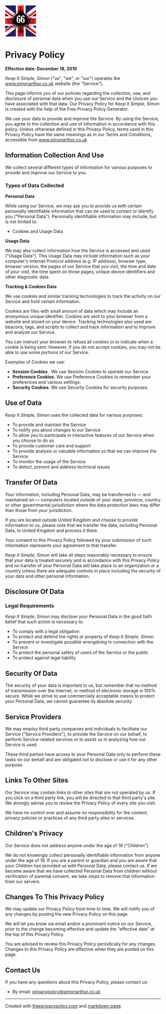 <script src="https://www.simonarthur.co.uk/includes/scripts/md-page.js"></script><noscript>

[![Logo](./includes/images/anomis66_jack_100s.png)][1]

# Privacy Policy

**Effective date: December 18, 2019**

*Keep It Simple, Simon* ("us", "we", or "our") operates the www.simonarthur.co.uk website (the "Service").

This page informs you of our policies regarding the collection, use, and disclosure of personal data when you use our Service and the choices you have associated with that data. Our Privacy Policy for *Keep It Simple, Simon* is created with the help of the Free Privacy Policy Generator.

We use your data to provide and improve the Service. By using the Service, you agree to the collection and use of information in accordance with this policy. Unless otherwise defined in this Privacy Policy, terms used in this Privacy Policy have the same meanings as in our Terms and Conditions, accessible from www.simonarthur.co.uk

## Information Collection And Use
We collect several different types of information for various purposes to provide and improve our Service to you.

### Types of Data Collected
**Personal Data**

While using our Service, we may ask you to provide us with certain personally identifiable information that can be used to contact or identify you ("Personal Data"). Personally identifiable information may include, but is not limited to:

 * Cookies and Usage Data
 
**Usage Data**

We may also collect information how the Service is accessed and used ("Usage Data"). This Usage Data may include information such as your computer's Internet Protocol address (e.g. IP address), browser type, browser version, the pages of our Service that you visit, the time and date of your visit, the time spent on those pages, unique device identifiers and other diagnostic data.

**Tracking & Cookies Data**

We use cookies and similar tracking technologies to track the activity on our Service and hold certain information.

Cookies are files with small amount of data which may include an anonymous unique identifier. Cookies are sent to your browser from a website and stored on your device. Tracking technologies also used are beacons, tags, and scripts to collect and track information and to improve and analyze our Service.

You can instruct your browser to refuse all cookies or to indicate when a cookie is being sent. However, if you do not accept cookies, you may not be able to use some portions of our Service.

Examples of Cookies we use:

 * __Session Cookies__ . We use Session Cookies to operate our Service.
 * __Preference Cookies__. We use Preference Cookies to remember your preferences and various settings.
 * __Security Cookies__. We use Security Cookies for security purposes.
 
## Use of Data

*Keep It Simple, Simon* uses the collected data for various purposes:

 * To provide and maintain the Service
 * To notify you about changes to our Service
 * To allow you to participate in interactive features of our Service when you choose to do so
 * To provide customer care and support
 * To provide analysis or valuable information so that we can improve the Service
 * To monitor the usage of the Service
 * To detect, prevent and address technical issues

## Transfer Of Data

Your information, including Personal Data, may be transferred to — and maintained on — computers located outside of your state, province, country or other governmental jurisdiction where the data protection laws may differ than those from your jurisdiction.

If you are located outside United Kingdom and choose to provide information to us, please note that we transfer the data, including Personal Data, to United Kingdom and process it there.

Your consent to this Privacy Policy followed by your submission of such information represents your agreement to that transfer.

*Keep It Simple, Simon* will take all steps reasonably necessary to ensure that your data is treated securely and in accordance with this Privacy Policy and no transfer of your Personal Data will take place to an organization or a country unless there are adequate controls in place including the security of your data and other personal information.

## Disclosure Of Data

### Legal Requirements

*Keep It Simple, Simon* may disclose your Personal Data in the good faith belief that such action is necessary to:

 * To comply with a legal obligation
 * To protect and defend the rights or property of *Keep It Simple, Simon*
 * To prevent or investigate possible wrongdoing in connection with the Service
 * To protect the personal safety of users of the Service or the public
 * To protect against legal liability
 
## Security Of Data

The security of your data is important to us, but remember that no method of transmission over the Internet, or method of electronic storage is 100% secure. While we strive to use commercially acceptable means to protect your Personal Data, we cannot guarantee its absolute security.

## Service Providers

We may employ third party companies and individuals to facilitate our Service ("Service Providers"), to provide the Service on our behalf, to perform Service-related services or to assist us in analyzing how our Service is used.

These third parties have access to your Personal Data only to perform these tasks on our behalf and are obligated not to disclose or use it for any other purpose.

## Links To Other Sites

Our Service may contain links to other sites that are not operated by us. If you click on a third party link, you will be directed to that third party's site. We strongly advise you to review the Privacy Policy of every site you visit.

We have no control over and assume no responsibility for the content, privacy policies or practices of any third party sites or services.

## Children's Privacy

Our Service does not address anyone under the age of 18 ("Children").

We do not knowingly collect personally identifiable information from anyone under the age of 18. If you are a parent or guardian and you are aware that your Children has provided us with Personal Data, please contact us. If we become aware that we have collected Personal Data from children without verification of parental consent, we take steps to remove that information from our servers.

## Changes To This Privacy Policy

We may update our Privacy Policy from time to time. We will notify you of any changes by posting the new Privacy Policy on this page.

We will let you know via email and/or a prominent notice on our Service, prior to the change becoming effective and update the "effective date" at the top of this Privacy Policy.

You are advised to review this Privacy Policy periodically for any changes. Changes to this Privacy Policy are effective when they are posted on this page.

## Contact Us

If you have any questions about this Privacy Policy, please contact us:

 * By email: <privacypolicy@simonarthur.co.uk>

-----

Created with [freeprivacypolicy.com][2] and [markdown page][3].

[1]: <https://www.simonarthur.co.uk/> "Keep It Simple, Simon"
[2]: <https://www.freeprivacypolicy.com/> "Free Privacy Policy"
[3]: <https://github.com/oscarmorrison/md-page/> "Markdown Page"